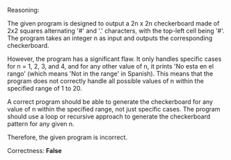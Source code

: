 Reasoning:

The given program is designed to output a 2n x 2n checkerboard made of 2x2 squares alternating '#' and '.' characters, with the top-left cell being '#'. The program takes an integer n as input and outputs the corresponding checkerboard.

However, the program has a significant flaw. It only handles specific cases for n = 1, 2, 3, and 4, and for any other value of n, it prints 'No esta en el rango' (which means 'Not in the range' in Spanish). This means that the program does not correctly handle all possible values of n within the specified range of 1 to 20.

A correct program should be able to generate the checkerboard for any value of n within the specified range, not just specific cases. The program should use a loop or recursive approach to generate the checkerboard pattern for any given n.

Therefore, the given program is incorrect.

Correctness: **False**